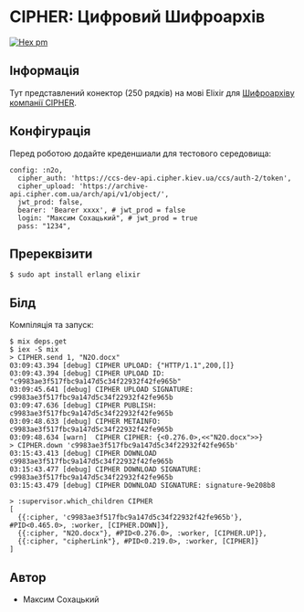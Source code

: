 CIPHER: Цифровий Шифроархів
===========================

[![Hex pm](http://img.shields.io/hexpm/v/cipherarch.svg?style=flat&x=1)](https://hex.pm/packages/cipherarch)

Інформація
----------

Тут представлений конектор (250 рядків) на мові Elixir
для <a href="https://cipher.com.ua/en/products/cipher-arch">Шифроархіву компанії CIPHER</a>.

Конфігурація
------------

Перед роботою додайте креденшиали для тестового середовища:

```
config: :n2o,
  cipher_auth: 'https://ccs-dev-api.cipher.kiev.ua/ccs/auth-2/token',
  cipher_upload: 'https://archive-api.cipher.com.ua/arch/api/v1/object/',
  jwt_prod: false,
  bearer: 'Bearer xxxx', # jwt_prod = false
  login: "Максим Сохацький", # jwt_prod = true
  pass: "1234",
```

Пререквізити
------------

```
$ sudo apt install erlang elixir
```

Білд
----

Компіляція та запуск:

```
$ mix deps.get
$ iex -S mix
> CIPHER.send 1, "N2O.docx"
03:09:43.394 [debug] CIPHER UPLOAD: {"HTTP/1.1",200,[]}
03:09:43.394 [debug] CIPHER UPLOAD ID: "c9983ae3f517fbc9a147d5c34f22932f42fe965b"
03:09:45.641 [debug] CIPHER UPLOAD SIGNATURE: c9983ae3f517fbc9a147d5c34f22932f42fe965b
03:09:47.636 [debug] CIPHER PUBLISH: c9983ae3f517fbc9a147d5c34f22932f42fe965b
03:09:48.633 [debug] CIPHER METAINFO: c9983ae3f517fbc9a147d5c34f22932f42fe965b
03:09:48.634 [warn]  CIPHER CIPHER: {<0.276.0>,<<"N2O.docx">>}
> CIPHER.down 'c9983ae3f517fbc9a147d5c34f22932f42fe965b'
03:15:43.413 [debug] CIPHER DOWNLOAD c9983ae3f517fbc9a147d5c34f22932f42fe965b
03:15:43.477 [debug] CIPHER DOWNLOAD SIGNATURE: c9983ae3f517fbc9a147d5c34f22932f42fe965b
03:15:43.479 [debug] CIPHER DOWNLOAD SIGNATURE: signature-9e208b8
```

```
> :supervisor.which_children CIPHER
[
  {{:cipher, 'c9983ae3f517fbc9a147d5c34f22932f42fe965b'}, #PID<0.465.0>, :worker, [CIPHER.DOWN]},
  {{:cipher, "N2O.docx"}, #PID<0.276.0>, :worker, [CIPHER.UP]},
  {{:cipher, "cipherLink"}, #PID<0.219.0>, :worker, [CIPHER]}
]
```

Автор
-----

* Максим Сохацький
